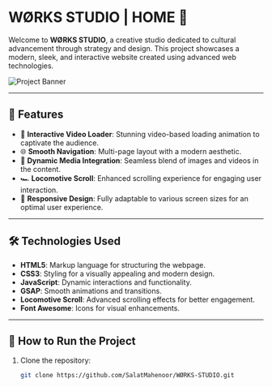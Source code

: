 # WØRKS STUDIO | HOME 🌟

Welcome to **WØRKS STUDIO**, a creative studio dedicated to cultural advancement through strategy and design. This project showcases a modern, sleek, and interactive website created using advanced web technologies.

![Project Banner](https://images.pexels.com/photos/9969147/pexels-photo-9969147.jpeg?auto=compress&cs=tinysrgb&w=600)

---

## 🚀 Features

- 🎥 **Interactive Video Loader**: Stunning video-based loading animation to captivate the audience.
- 🌐 **Smooth Navigation**: Multi-page layout with a modern aesthetic.
- 📸 **Dynamic Media Integration**: Seamless blend of images and videos in the content.
- 🏎️ **Locomotive Scroll**: Enhanced scrolling experience for engaging user interaction.
- 🎨 **Responsive Design**: Fully adaptable to various screen sizes for an optimal user experience.

---

## 🛠️ Technologies Used

- **HTML5**: Markup language for structuring the webpage.
- **CSS3**: Styling for a visually appealing and modern design.
- **JavaScript**: Dynamic interactions and functionality.
- **GSAP**: Smooth animations and transitions.
- **Locomotive Scroll**: Advanced scrolling effects for better engagement.
- **Font Awesome**: Icons for visual enhancements.

---


## 🎯 How to Run the Project

1. Clone the repository:
   ```bash
   git clone https://github.com/SalatMahenoor/WØRKS-STUDIO.git
